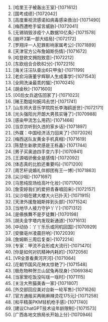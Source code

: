 
1. [哈里王子被轰出王室]-[1071612]
1. [国考成绩]-[1072042]
1. [高度重视流感诺如病毒感染救治]-[1071490]
1. [梅西遭枪手留言威胁]-[1072041]
1. [无锡销毁涉疫个人数据10亿条]-[1071578]
1. [崩坏3第一部大结局]-[1072172]
1. [罗翔评一人犯罪影响家属考公]-[1071889]
1. [天津官方公布詹姆斯伤情]-[1071672]
1. [哈登欧文拥抱致意]-[1072212]
1. [东欧组合合砍82分]-[1072215]
1. [海关汪汪队查出6只甲虫]-[1071199]
1. [老俞冯唐董宇辉聊人生成事学]-[1071543]
1. [全网洗澡最乖的猫]-[1070245]
1. [胡金秋]-[1071600]
1. [00后女兵退伍回家了]-[1071023]
1. [赌王胞姐何婉鸿去世]-[1071741]
1. [山东师大音乐学院院长李海鸥逝世]-[1072171]
1. [光头强阳光开朗大男孩实锤了]-[1070988]
1. [感染甲流怎么用药]-[1071466]
1. [当京京听到久违的家乡话]-[1071897]
1. [外媒：中国经济活力回来了]-[1072026]
1. [梅西送队友黄金手机真相]-[1071619]
1. [陈楚生新歌灵感是王栎鑫]-[1071744]
1. [男子买奥迪四手变六手]-[1070941]
1. [王源唱骄傲全是感情]-[1072092]
1. [体态真的比脸还重要吗]-[1071200]
1. [周艺轩说婚礼伴郎团有王一博]-[1071863]
1. [尖沙咀]-[1071697]
1. [马思纯现场给高叶化妆]-[1071700]
1. [詹雯婷我们的爱把青春唱回来]-[1072157]
1. [尖沙咀在建大楼大火已扑灭]-[1071915]
1. [天津外援詹姆斯摔到头部]-[1071524]
1. [当地华人接力守护丫丫]-[1071312]
1. [是傣族舞不是歹徒舞]-[1070198]
1. [胡夫金字塔内发现新通道]-[1071613]
1. [中动协：丫丫乐乐或同机回国]-[1070929]
1. [安徽亳州凌晨巨响]-[1072039]
1. [詹姆斯三周后复查]-[1072214]
1. [专家：甲流不会形成大流行]-[1071470]
1. [你是如何对抗精神内耗的]-[1072056]
1. [VR全景看黄河开河]-[1071064]
1. [花朝节国风花神太惊艳了]-[1071548]
1. [极危物种贺兰山鼠兔再现身]-[1069384]
1. [当家里吃饭没叫瑶一瑶时]-[1071115]
1. [关注大熊猫美香一家]-[1071807]
1. [外交部回应美对台新一轮军售]-[1071626]
1. [官方通报买两碗麻辣烫花175元]-[1071258]
1. [和平精英PKM轻机枪手感]-[1071740]
1. [建议ChatGPT技术设年龄限制]-[1071573]
1. [广西各地文旅局长开始上分]-[1070946]
